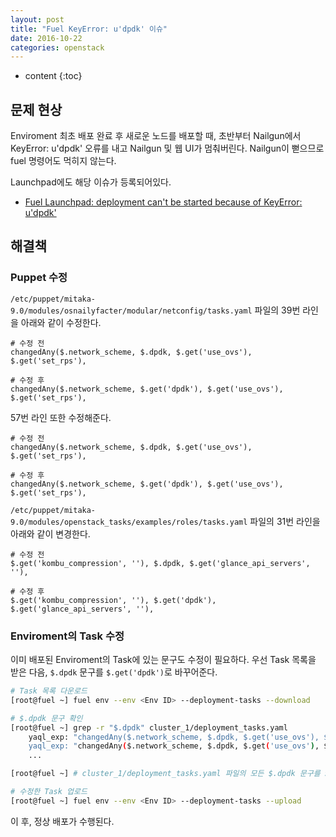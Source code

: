 ```yaml
---
layout: post
title: "Fuel KeyError: u'dpdk' 이슈"
date: 2016-10-22
categories: openstack
---
```


* content
{:toc}

## 문제 현상

Enviroment 최초 배포 완료 후 새로운 노드를 배포할 때, 초반부터 Nailgun에서 KeyError: u'dpdk' 오류를 내고 Nailgun 및 웹 UI가 멈춰버린다.
Nailgun이 뻗으므로 fuel 명령어도 먹히지 않는다.

Launchpad에도 해당 이슈가 등록되어있다.
- [Fuel Launchpad: deployment can't be started because of KeyError: u'dpdk'](https://bugs.launchpad.net/fuel/+bug/1616119)


## 해결책

### Puppet 수정

```/etc/puppet/mitaka-9.0/modules/osnailyfacter/modular/netconfig/tasks.yaml``` 파일의 39번 라인을 아래와 같이 수정한다.

```
# 수정 전
changedAny($.network_scheme, $.dpdk, $.get('use_ovs'), $.get('set_rps'),

# 수정 후
changedAny($.network_scheme, $.get('dpdk'), $.get('use_ovs'), $.get('set_rps'),
```

57번 라인 또한 수정해준다.

```
# 수정 전
changedAny($.network_scheme, $.dpdk, $.get('use_ovs'), $.get('set_rps'),

# 수정 후
changedAny($.network_scheme, $.get('dpdk'), $.get('use_ovs'), $.get('set_rps'),
```

```/etc/puppet/mitaka-9.0/modules/openstack_tasks/examples/roles/tasks.yaml``` 파일의 31번 라인을 아래와 같이 변경한다.

```
# 수정 전
$.get('kombu_compression', ''), $.dpdk, $.get('glance_api_servers', ''),

# 수정 후
$.get('kombu_compression', ''), $.get('dpdk'), $.get('glance_api_servers', ''),
```

### Enviroment의 Task 수정

이미 배포된 Enviroment의 Task에 있는 문구도 수정이 필요하다.
우선 Task 목록을 받은 다음, ```$.dpdk``` 문구를 ```$.get('dpdk')```로 바꾸어준다.

```bash
# Task 목록 다운로드
[root@fuel ~] fuel env --env <Env ID> --deployment-tasks --download

# $.dpdk 문구 확인
[root@fuel ~] grep -r "$.dpdk" cluster_1/deployment_tasks.yaml
    yaql_exp: "changedAny($.network_scheme, $.dpdk, $.get('use_ovs'), $.get('set_rps'),\
    yaql_exp: "changedAny($.network_scheme, $.dpdk, $.get('use_ovs'), $.get('set_rps'),\
    ...

[root@fuel ~] # cluster_1/deployment_tasks.yaml 파일의 모든 $.dpdk 문구를 $.get('dpdk')로 바꾸어준다.

# 수정한 Task 업로드
[root@fuel ~] fuel env --env <Env ID> --deployment-tasks --upload
```

이 후, 정상 배포가 수행된다.
